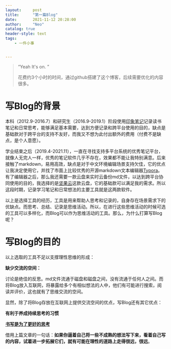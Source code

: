 ```yaml
---
layout:     post
title:      "第一篇Blog"
date:       2021-11-12 20:28:00
author:     "Neo"
catalog: true
header-style: text
tags:
    - 一件小事


---
```


> “Yeah It's on. ”
>
> 花费约3个小时的时间，通过github搭建了这个博客，后续需要优化的内容很多。

# 写Blog的背景

本科（2012.9-2016.7）和研究生（2016.9-2019.1）阶段使用[印象笔记](https://www.yinxiang.com/)记录读书笔记和日常思考，能够满足基本需要，达到方便记录和跨平台使用的目的，缺点是基础款对于跨平台的支持不友好，而我又不想为此付出额外的费用（付费不是缺点，是个人意愿）。

学业结束之后（2019.4-2021.11），一直在寻找支持多平台系统的优秀笔记平台，就像人无完人一样，优秀的笔记软件几乎不存在，效果都不能让我特别满意。后来接触了markdown，易用高效，缺点是对于中文环境编辑场景支持欠佳，它的优点让我决定使用它，并找了市面上比较优秀的开源markdown文本编辑器[Typora](https://www.typora.io/)。有了编辑器之后，那么我还需要一款云盘来实时云备份md文件，以达到跨平台协同使用的目的，我选择的是[坚果云](https://www.jianguoyun.com/)这款云盘，它的基础款可以满足我的需求。所以这段时期，记录学习笔记和日常想法的主要工具就是这两款软件。

以上是选择工具的经历，工具是用来帮助人思考和记录的，自身存在场景需求下的优缺点。而思考、总结、记录是思维活动。所以，在进行这些思维活动的时候可选的工具可以多样化，而Blog可以作为思维活动的工具。那么，为什么打算写Blog呢？

# 写Blog的目的

以上选取的工具不足以支撑理性思维的形成：

**缺少交流的空间：**

讨论是绝佳的反思。md文件流通于磁盘和磁盘之间，没有流通于任何人之间。而将Blog放入互联网，将暴露给多个有相似想法的人中，他们有可能进行搜索，阅读并评价，这也就有了思维交流的空间。

显然，除了将Blog存放在互联网上提供交流空间的优点，写Blog还有其它优点：

**有利于养成持续思考的习惯**

[**书写是为了更好的思考**](http://mindhacks.cn/2009/02/09/writing-is-better-thinking/)

借用上篇文章的一句话：**如果你逼着自己将一些不成熟的想法写下来，看着自己写的内容，试着进一步拓展它们，就有可能在理性的道路上走得很远，很远**。
